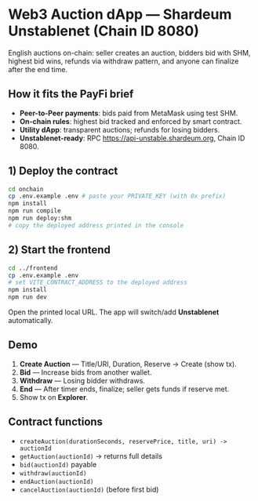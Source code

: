 # Web3 Auction dApp — Shardeum Unstablenet (Chain ID 8080)

English auctions on-chain: seller creates an auction, bidders bid with SHM, highest bid wins, refunds via withdraw pattern, and anyone can finalize after the end time.

## How it fits the PayFi brief
- **Peer-to-Peer payments**: bids paid from MetaMask using test SHM.
- **On-chain rules**: highest bid tracked and enforced by smart contract.
- **Utility dApp**: transparent auctions; refunds for losing bidders.
- **Unstablenet-ready**: RPC https://api-unstable.shardeum.org, Chain ID 8080.

## 1) Deploy the contract
```bash
cd onchain
cp .env.example .env # paste your PRIVATE_KEY (with 0x prefix)
npm install
npm run compile
npm run deploy:shm
# copy the deployed address printed in the console
```

## 2) Start the frontend
```bash
cd ../frontend
cp .env.example .env
# set VITE_CONTRACT_ADDRESS to the deployed address
npm install
npm run dev
```
Open the printed local URL. The app will switch/add **Unstablenet** automatically.

## Demo
1. **Create Auction** — Title/URI, Duration, Reserve → Create (show tx).
2. **Bid** — Increase bids from another wallet.
3. **Withdraw** — Losing bidder withdraws.
4. **End** — After timer ends, finalize; seller gets funds if reserve met.
5. Show tx on **Explorer**.

## Contract functions
- `createAuction(durationSeconds, reservePrice, title, uri) -> auctionId`
- `getAuction(auctionId)` → returns full details
- `bid(auctionId)` payable
- `withdraw(auctionId)`
- `endAuction(auctionId)`
- `cancelAuction(auctionId)` (before first bid)
